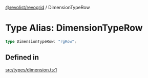 [@revolist/revogrid](README.md) / DimensionTypeRow

# Type Alias: DimensionTypeRow

```ts
type DimensionTypeRow: "rgRow";
```

## Defined in

[src/types/dimension.ts:1](https://github.com/revolist/revogrid/blob/0bf9217987a0038bc73b1aec64e1a3314302e790/src/types/dimension.ts#L1)
